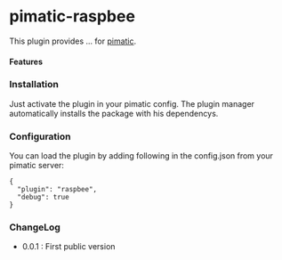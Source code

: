 pimatic-raspbee
=======================

This plugin provides ... for [pimatic](https://pimatic.org/).


#### Features

### Installation

Just activate the plugin in your pimatic config. The plugin manager automatically installs the package with his dependencys.

### Configuration

You can load the plugin by adding following in the config.json from your pimatic server:

    {
      "plugin": "raspbee",
      "debug": true
    }

### ChangeLog
* 0.0.1 : First public version
